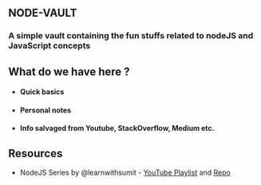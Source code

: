 ## NODE-VAULT

### A simple vault containing the fun stuffs related to nodeJS and JavaScript concepts

## What do we have here ?

- #### Quick basics
- #### Personal notes
- #### Info salvaged from Youtube, StackOverflow, Medium etc.

## Resources

- NodeJS Series by @learnwithsumit - [YouTube Playlist](https://www.youtube.com/watch?v=WC-g0JtEIwM&list=PLHiZ4m8vCp9PHnOIT7gd30PCBoYCpGoQM) and [Repo](https://github.com/learnwithsumit/nodejs-basic-bangla)
